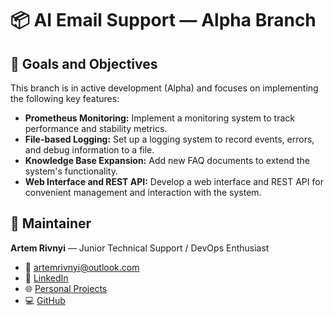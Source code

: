 # 📦 AI Email Support — Alpha Branch

## 🎯 Goals and Objectives

This branch is in active development (Alpha) and focuses on implementing the following key features:

* **Prometheus Monitoring:** Implement a monitoring system to track performance and stability metrics.
* **File-based Logging:** Set up a logging system to record events, errors, and debug information to a file.
* **Knowledge Base Expansion:** Add new FAQ documents to extend the system's functionality.
* **Web Interface and REST API:** Develop a web interface and REST API for convenient management and interaction with the system.
  
## 🧰 Maintainer

**Artem Rivnyi** — Junior Technical Support / DevOps Enthusiast

* 📧 [artemrivnyi@outlook.com](mailto:artemrivnyi@outlook.com)  
* 🔗 [LinkedIn](https://www.linkedin.com/in/artem-rivnyi/)  
* 🌐 [Personal Projects](https://personal-page-devops.onrender.com/)  
* 💻 [GitHub](https://github.com/ArtemRivnyi)

